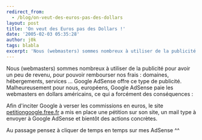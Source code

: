 ```yaml
---
redirect_from:
  - /blog/on-veut-des-euros-pas-des-dollars
layout: post
title: 'On veut des Euros pas des Dollars !'
date: '2005-02-03 05:35:28'
author: j0k
tags: blabla
excerpt: 'Nous (webmasters) sommes nombreux à utiliser de la publicité pour avoir un peu de revenu, pour pouvoir rembourser nos frais : domaines, hébergements, services ...    Google AdSense offre ce type de publicité. Malheureusement pour nous, européens, Google AdSense paie les webmasters en dollars américains, ce qui a forcément des conséquences :'
---
```


Nous (webmasters) sommes nombreux à utiliser de la publicité pour avoir un peu de revenu, pour pouvoir rembourser nos frais : domaines, hébergements, services ...    Google AdSense offre ce type de publicité. Malheureusement pour nous, européens, Google AdSense paie les webmasters en dollars américains, ce qui a forcément des conséquences :


Afin d'inciter Google à verser les commissions en euros, le site [petitiongoogle.free.fr](http://petitiongoogle.free.fr/) a mis en place une pétition sur son site, un mail type à envoyer à Google AdSense et bientôt des actions concrètes.


Au passage pensez à cliquer de temps en temps sur mes AdSense ^^
